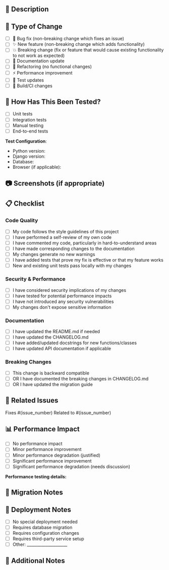## 🎯 Description
<!-- Describe your changes in detail -->

## 🔧 Type of Change
- [ ] 🐛 Bug fix (non-breaking change which fixes an issue)
- [ ] ✨ New feature (non-breaking change which adds functionality)
- [ ] 💥 Breaking change (fix or feature that would cause existing functionality to not work as expected)
- [ ] 📝 Documentation update
- [ ] 🔧 Refactoring (no functional changes)
- [ ] ⚡ Performance improvement
- [ ] 🧪 Test updates
- [ ] 🔨 Build/CI changes

## 🧪 How Has This Been Tested?
<!-- Please describe the tests that you ran to verify your changes -->
<!-- Provide instructions so we can reproduce -->

- [ ] Unit tests
- [ ] Integration tests
- [ ] Manual testing
- [ ] End-to-end tests

**Test Configuration**:
* Python version:
* Django version:
* Database:
* Browser (if applicable):

## 📷 Screenshots (if appropriate)
<!-- Add screenshots to help explain your changes -->

## 📋 Checklist
### Code Quality
- [ ] My code follows the style guidelines of this project
- [ ] I have performed a self-review of my own code
- [ ] I have commented my code, particularly in hard-to-understand areas
- [ ] I have made corresponding changes to the documentation
- [ ] My changes generate no new warnings
- [ ] I have added tests that prove my fix is effective or that my feature works
- [ ] New and existing unit tests pass locally with my changes

### Security & Performance
- [ ] I have considered security implications of my changes
- [ ] I have tested for potential performance impacts
- [ ] I have not introduced any security vulnerabilities
- [ ] My changes don't expose sensitive information

### Documentation
- [ ] I have updated the README.md if needed
- [ ] I have updated the CHANGELOG.md
- [ ] I have added/updated docstrings for new functions/classes
- [ ] I have updated API documentation if applicable

### Breaking Changes
- [ ] This change is backward compatible
- [ ] OR I have documented the breaking changes in CHANGELOG.md
- [ ] OR I have updated the migration guide

## 🔗 Related Issues
<!-- Link any related issues here -->
Fixes #(issue_number)
Related to #(issue_number)

## 📊 Performance Impact
<!-- If your changes affect performance, please describe -->
- [ ] No performance impact
- [ ] Minor performance improvement
- [ ] Minor performance degradation (justified)
- [ ] Significant performance improvement
- [ ] Significant performance degradation (needs discussion)

**Performance testing details:**
<!-- If applicable, add performance test results -->

## 🔄 Migration Notes
<!-- If this PR requires any migration steps, document them here -->

## 🚀 Deployment Notes
<!-- Any special deployment considerations -->
- [ ] No special deployment needed
- [ ] Requires database migration
- [ ] Requires configuration changes
- [ ] Requires third-party service setup
- [ ] Other: ____________________

## 📝 Additional Notes
<!-- Add any other notes about the PR here -->
